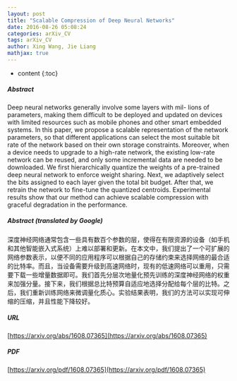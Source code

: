 ```yaml
---
layout: post
title: "Scalable Compression of Deep Neural Networks"
date: 2016-08-26 05:08:24
categories: arXiv_CV
tags: arXiv_CV
author: Xing Wang, Jie Liang
mathjax: true
---
```


* content
{:toc}

##### Abstract
Deep neural networks generally involve some layers with mil- lions of parameters, making them difficult to be deployed and updated on devices with limited resources such as mobile phones and other smart embedded systems. In this paper, we propose a scalable representation of the network parameters, so that different applications can select the most suitable bit rate of the network based on their own storage constraints. Moreover, when a device needs to upgrade to a high-rate network, the existing low-rate network can be reused, and only some incremental data are needed to be downloaded. We first hierarchically quantize the weights of a pre-trained deep neural network to enforce weight sharing. Next, we adaptively select the bits assigned to each layer given the total bit budget. After that, we retrain the network to fine-tune the quantized centroids. Experimental results show that our method can achieve scalable compression with graceful degradation in the performance.

##### Abstract (translated by Google)
深度神经网络通常包含一些具有数百个参数的层，使得在有限资源的设备（如手机和其他智能嵌入式系统）上难以部署和更新。在本文中，我们提出了一个可扩展的网络参数表示，以便不同的应用程序可以根据自己的存储约束来选择网络的最合适的比特率。而且，当设备需要升级到高速网络时，现有的低速网络可以重用，只需要下载一些增量数据即可。我们首先分层次地量化预先训练的深度神经网络的权重来加强分量。接下来，我们根据总比特预算自适应地选择分配给每个层的比特。之后，我们重新训练网络来微调量化质心。实验结果表明，我们的方法可以实现可伸缩的压缩，并且性能下降较好。

##### URL
[https://arxiv.org/abs/1608.07365](https://arxiv.org/abs/1608.07365)

##### PDF
[https://arxiv.org/pdf/1608.07365](https://arxiv.org/pdf/1608.07365)

